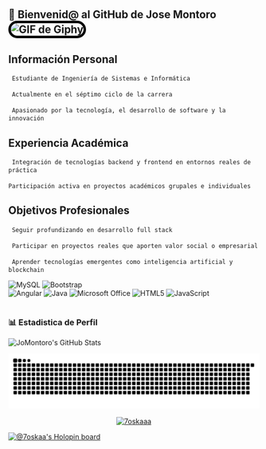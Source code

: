## 👋 Bienvenid@ al GitHub de Jose Montoro <img src="https://media.giphy.com/media/H54feNXf6i4eAQubud/giphy.gif" alt="GIF de Giphy"  width="50" style="border-radius: 50px; border: 5px solid black;" />

## Información Personal

	 Estudiante de Ingeniería de Sistemas e Informática

	 Actualmente en el séptimo ciclo de la carrera

	 Apasionado por la tecnología, el desarrollo de software y la innovación
 
## Experiencia Académica

	 Integración de tecnologías backend y frontend en entornos reales de práctica
 
	Participación activa en proyectos académicos grupales e individuales
 
## Objetivos Profesionales

	 Seguir profundizando en desarrollo full stack

	 Participar en proyectos reales que aporten valor social o empresarial

	 Aprender tecnologías emergentes como inteligencia artificial y blockchain


![MySQL](https://img.shields.io/badge/mysql-4479A1.svg?style=for-the-badge&logo=mysql&logoColor=white)
![Bootstrap](https://img.shields.io/badge/bootstrap-%238511FA.svg?style=for-the-badge&logo=bootstrap&logoColor=white)  
![Angular](https://img.shields.io/badge/angular-%23DD0031.svg?style=for-the-badge&logo=angular&logoColor=white)
![Java](https://img.shields.io/badge/java-%23ED8B00.svg?style=for-the-badge&logo=openjdk&logoColor=white)
![Microsoft Office](https://img.shields.io/badge/Microsoft_Office-D83B01?style=for-the-badge&logo=microsoft-office&logoColor=white)
![HTML5](https://img.shields.io/badge/html5-%23E34F26.svg?style=for-the-badge&logo=html5&logoColor=white)
![JavaScript](https://img.shields.io/badge/javascript-%23323330.svg?style=for-the-badge&logo=javascript&logoColor=%23F7DF1E)
#
### 📊 Estadistica de Perfil

<img src="https://streak-stats.demolab.com?user=JoMontoro&theme=gruvbox&hide_border=true" alt="JoMontoro's GitHub Stats" />

<p align = "center">
<img src = "https://github.com/7oSkaaa/7oSkaaa/blob/output/github-contribution-grid-snake.svg?" alt = "Snake Game"/>
</p>

<p align="center"> <a href="https://github.com/ryo-ma/github-profile-trophy"><img src="https://github-profile-trophy.vercel.app/?username=7oskaaa&layout=compact&theme=tokyonight&column=4&margin-w=15&margin-h=15" alt="7oskaaa" /></a> </p>

[![@7oskaa's Holopin board](https://holopin.io/api/user/board?user=7oskaa)](https://holopin.io/@7oskaa)
	
</details>

